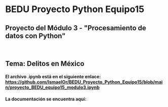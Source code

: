 # BEDU Proyecto Python Equipo15
## Proyecto del Módulo 3 - "Procesamiento de datos con Python"
<br/>

## Tema: Delitos en México

#### El archivo .ipynb está en el siguiente enlace: https://github.com/IsmaelOr/BEDU_Proyecto_Python_Equipo15/blob/main/proyecto_BEDU_equipo15_modulo3.ipynb
#### La documentación se encuentra aquí: 
